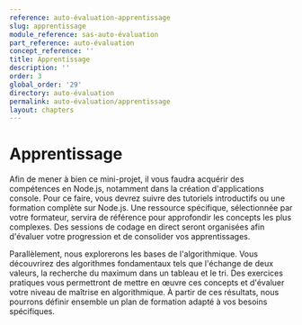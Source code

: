 ```yaml
---
reference: auto-évaluation-apprentissage
slug: apprentissage
module_reference: sas-auto-évaluation
part_reference: auto-évaluation
concept_reference: ''
title: Apprentissage
description: ''
order: 3
global_order: '29'
directory: auto-évaluation
permalink: auto-évaluation/apprentissage
layout: chapters
---
```


# Apprentissage

Afin de mener à bien ce mini-projet, il vous faudra acquérir des compétences en Node.js, notamment dans la création d'applications console. Pour ce faire, vous devrez suivre des tutoriels introductifs ou une formation complète sur Node.js. Une ressource spécifique, sélectionnée par votre formateur, servira de référence pour approfondir les concepts les plus complexes. Des sessions de codage en direct seront organisées afin d'évaluer votre progression et de consolider vos apprentissages.

Parallèlement, nous explorerons les bases de l'algorithmique. Vous découvrirez des algorithmes fondamentaux tels que l'échange de deux valeurs, la recherche du maximum dans un tableau et le tri. Des exercices pratiques vous permettront de mettre en œuvre ces concepts et d'évaluer votre niveau de maîtrise en algorithmique. À partir de ces résultats, nous pourrons définir ensemble un plan de formation adapté à vos besoins spécifiques.